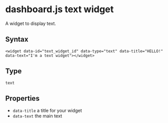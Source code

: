 dashboard.js text widget
============

A widget to display text.

## Syntax
    <widget data-id="text_widget_id" data-type="text" data-title="HELLO!" data-text="I'm a text widget"></widget>

## Type
`text`

## Properties

 - `data-title` a title for your widget
 - `data-text` the main text
